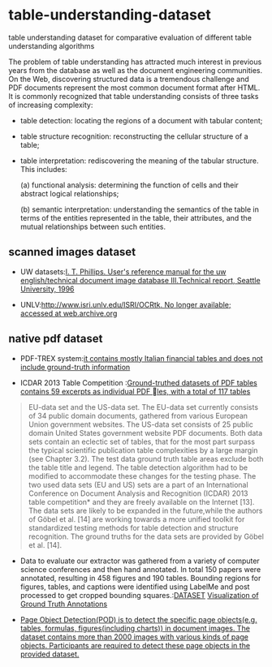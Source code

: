 # table-understanding-dataset
table understanding dataset for  comparative evaluation of different table understanding algorithms



The problem of table understanding has attracted much interest in previous years from the database as well as the document engineering communities. On the Web, discovering structured data is a tremendous challenge and PDF documents represent the most common document format after HTML. It is commonly recognized that table understanding consists of three tasks of increasing complexity:     

* table detection: locating the regions of a document with tabular content;        

* table structure recognition: reconstructing the cellular structure of a table;          

* table interpretation: rediscovering the meaning of the tabular structure. This includes:         

  (a) functional analysis: determining the function of cells and their abstract logical relationships;       

  (b) semantic interpretation: understanding the semantics of the table in terms of the entities represented in the table, their attributes, and the mutual relationships between such entities.       




## scanned images dataset

* UW datasets:[I. T. Phillips. User's reference manual for the uw english/technical document image database III.Technical report, Seattle University, 1996]()

* UNLV:[http://www.isri.unlv.edu/ISRI/OCRtk. No longer available; accessed at web.archive.org]()   


## native pdf dataset

* PDF-TREX system:[it contains mostly Italian financial tables and does not include ground-truth information]()    

*  ICDAR 2013 Table Competition :[Ground-truthed datasets of PDF tables contains 59 excerpts as individual PDF les, with a total of 117 tables](http://www.tamirhassan.com/dataset.html)
>EU-data set and the US-data set. The EU-data set currently consists of 34 public domain documents, gathered from various European
Union government websites. The US-data set consists of 25 public domain United States government website PDF documents. Both data sets contain an eclectic set of tables, that for the most part surpass the typical scientific publication table complexities by a large margin (see Chapter 3.2). The test data ground truth table areas exclude both the table title and legend. The table detection algorithm had to be modified to accommodate these changes for the testing phase.
The two used data sets (EU and US) sets are a part of an International Conference on Document Analysis and Recognition (ICDAR) 2013 table competition* and they are freely available on the Internet [13]. The data sets are likely to be expanded in the future,while the authors of Göbel et al. [14] are working towards a more unified toolkit for standardized testing methods for table detection and structure recognition. The ground truths for the data sets are provided by Göbel et al. [14]. 


* Data to evaluate our extractor was gathered from a variety of computer science conferences and then hand annotated. In total 150 papers were annotated, resulting in 458 figures and 190 tables. Bounding regions for figures, tables, and captions were identified using LabelMe and post processed to get cropped bounding squares.:[DATASET](https://www.dropbox.com/s/ydr3asu406hl4ho/dataset.tar.gz?dl=0)
[Visualization of Ground Truth Annotations ](https://www.dropbox.com/sh/hfqa6mn6pznczex/AAA_MuCm3XBPs5AOLTXFLqY_a?dl=0)

* [Page Object Detection(POD) is to detect the specific page objects(e.g. tables, formulas, figures(including charts)) in document images. The dataset contains more than 2000 images with various kinds of page objects. Participants are required to detect these page objects in the provided dataset. ](http://www.icst.pku.edu.cn/cpdp/ICDAR2017_PODCompetition/results.html)
